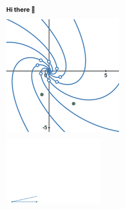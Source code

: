 ### Hi there 👋
![Alt Text](https://github.com/FlyingWorkshop/Desmos-Creations/blob/main/complex_phase_spiral.gif)

<img src="https://github.com/FlyingWorkshop/Desmos-Creations/blob/main/butterfly_network.gif" width="250">

<!--
**FlyingWorkshop/FlyingWorkshop** is a ✨ _special_ ✨ repository because its `README.md` (this file) appears on your GitHub profile.

Here are some ideas to get you started:

- 🔭 I’m currently working on ...
- 🌱 I’m currently learning ...
- 👯 I’m looking to collaborate on ...
- 🤔 I’m looking for help with ...
- 💬 Ask me about ...
- 📫 How to reach me: ...
- 😄 Pronouns: ...
- ⚡ Fun fact: ...
-->
